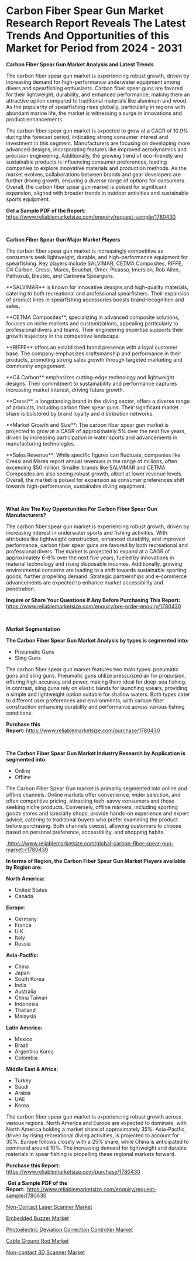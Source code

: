 <p><h1>Carbon Fiber Spear Gun Market Research Report Reveals The Latest Trends And Opportunities of this Market for Period from 2024 - 2031</h1></p><p><strong>Carbon Fiber Spear Gun Market Analysis and Latest Trends</strong></p>
<p><p>The carbon fiber spear gun market is experiencing robust growth, driven by increasing demand for high-performance underwater equipment among divers and spearfishing enthusiasts. Carbon fiber spear guns are favored for their lightweight, durability, and enhanced performance, making them an attractive option compared to traditional materials like aluminum and wood. As the popularity of spearfishing rises globally, particularly in regions with abundant marine life, the market is witnessing a surge in innovations and product enhancements.</p><p>The carbon fiber spear gun market is expected to grow at a CAGR of 10.9% during the forecast period, indicating strong consumer interest and investment in this segment. Manufacturers are focusing on developing more advanced designs, incorporating features like improved aerodynamics and precision engineering. Additionally, the growing trend of eco-friendly and sustainable products is influencing consumer preferences, leading companies to explore innovative materials and production methods. As the market evolves, collaborations between brands and gear developers are further driving growth, ensuring a diverse range of options for consumers. Overall, the carbon fiber spear gun market is poised for significant expansion, aligned with broader trends in outdoor activities and sustainable sports equipment.</p></p>
<p><strong>Get a Sample PDF of the Report:&nbsp;</strong> <a href="https://www.reliablemarketsize.com/enquiry/request-sample/1780430?utm_campaign=1131&utm_medium=2&utm_source=Github&utm_content=ia&utm_term=13102024&utm_id=carbon-fiber-spear-gun">https://www.reliablemarketsize.com/enquiry/request-sample/1780430</a></p>
<p>&nbsp;</p>
<p><strong>Carbon Fiber Spear Gun Major Market Players</strong></p>
<p><p>The carbon fiber spear gun market is increasingly competitive as consumers seek lightweight, durable, and high-performance equipment for spearfishing. Key players include SALVIMAR, CETMA Composites, RIFFE, C4 Carbon, Cressi, Mares, Beuchat, Omer, Picasso, Imersion, Rob Allen, Pathosub, Bleutec, and Carbonia Spearguns.</p><p>**SALVIMAR** is known for innovative designs and high-quality materials, catering to both recreational and professional spearfishers. Their expansion of product lines in spearfishing accessories boosts brand recognition and sales.</p><p>**CETMA Composites**, specializing in advanced composite solutions, focuses on niche markets and customizations, appealing particularly to professional divers and teams. Their engineering expertise supports their growth trajectory in the competitive landscape.</p><p>**RIFFE** offers an established brand presence with a loyal customer base. The company emphasizes craftsmanship and performance in their products, promoting strong sales growth through targeted marketing and community engagement.</p><p>**C4 Carbon** emphasizes cutting-edge technology and lightweight designs. Their commitment to sustainability and performance captures increasing market interest, driving future growth.</p><p>**Cressi**, a longstanding brand in the diving sector, offers a diverse range of products, including carbon fiber spear guns. Their significant market share is bolstered by brand loyalty and distribution networks.</p><p>**Market Growth and Size**: The carbon fiber spear gun market is projected to grow at a CAGR of approximately 5% over the next five years, driven by increasing participation in water sports and advancements in manufacturing technologies. </p><p>**Sales Revenue**: While specific figures can fluctuate, companies like Cressi and Mares report annual revenues in the range of millions, often exceeding $50 million. Smaller brands like SALVIMAR and CETMA Composites are also seeing robust growth, albeit at lower revenue levels. Overall, the market is poised for expansion as consumer preferences shift towards high-performance, sustainable diving equipment.</p></p>
<p>&nbsp;</p>
<p><strong>What Are The Key Opportunities For Carbon Fiber Spear Gun Manufacturers?</strong></p>
<p><p>The carbon fiber spear gun market is experiencing robust growth, driven by increasing interest in underwater sports and fishing activities. With attributes like lightweight construction, enhanced durability, and improved performance, carbon fiber spear guns are favored by both recreational and professional divers. The market is projected to expand at a CAGR of approximately 6-8% over the next five years, fueled by innovations in material technology and rising disposable incomes. Additionally, growing environmental concerns are leading to a shift towards sustainable sporting goods, further propelling demand. Strategic partnerships and e-commerce advancements are expected to enhance market accessibility and penetration.</p></p>
<p><strong>Inquire or Share Your Questions If Any Before Purchasing This Report:</strong> <a href="https://www.reliablemarketsize.com/enquiry/pre-order-enquiry/1780430?utm_campaign=1131&utm_medium=2&utm_source=Github&utm_content=ia&utm_term=13102024&utm_id=carbon-fiber-spear-gun">https://www.reliablemarketsize.com/enquiry/pre-order-enquiry/1780430</a></p>
<p>&nbsp;</p>
<p><strong>Market Segmentation</strong></p>
<p><strong>The Carbon Fiber Spear Gun Market Analysis by types is segmented into:</strong></p>
<p><ul><li>Pneumatic Guns</li><li>Sling Guns</li></ul></p>
<p><p>The carbon fiber spear gun market features two main types: pneumatic guns and sling guns. Pneumatic guns utilize pressurized air for propulsion, offering high accuracy and power, making them ideal for deep-sea fishing. In contrast, sling guns rely on elastic bands for launching spears, providing a simple and lightweight option suitable for shallow waters. Both types cater to different user preferences and environments, with carbon fiber construction enhancing durability and performance across various fishing conditions.</p></p>
<p><strong>Purchase this Report:&nbsp;</strong><a href="https://www.reliablemarketsize.com/purchase/1780430?utm_campaign=1131&utm_medium=2&utm_source=Github&utm_content=ia&utm_term=13102024&utm_id=carbon-fiber-spear-gun">https://www.reliablemarketsize.com/purchase/1780430</a></p>
<p>&nbsp;</p>
<p><strong>The Carbon Fiber Spear Gun Market Industry Research by Application is segmented into:</strong></p>
<p><ul><li>Online</li><li>Offline</li></ul></p>
<p><p>The Carbon Fiber Spear Gun market is primarily segmented into online and offline channels. Online markets offer convenience, wider selection, and often competitive pricing, attracting tech-savvy consumers and those seeking niche products. Conversely, offline markets, including sporting goods stores and specialty shops, provide hands-on experience and expert advice, catering to traditional buyers who prefer examining the product before purchasing. Both channels coexist, allowing customers to choose based on personal preference, accessibility, and shopping habits.</p></p>
<p><a href="https://www.reliablemarketsize.com/global-carbon-fiber-spear-gun-market-r1780430?utm_campaign=1131&utm_medium=2&utm_source=Github&utm_content=ia&utm_term=13102024&utm_id=carbon-fiber-spear-gun">&nbsp;https://www.reliablemarketsize.com/global-carbon-fiber-spear-gun-market-r1780430</a></p>
<p><strong>In terms of Region, the Carbon Fiber Spear Gun Market Players available by Region are:</strong></p>
<p>
    <p> <strong> North America: </strong>
        <ul>
            <li>United States</li>
            <li>Canada</li>
        </ul>
        </p> 
    <p> <strong> Europe: </strong>
        <ul>
            <li>Germany</li>
            <li>France</li>
            <li>U.K.</li>
            <li>Italy</li>
            <li>Russia</li>
        </ul>
        </p> 
    <p> <strong> Asia-Pacific: </strong>
        <ul>
            <li>China</li>
            <li>Japan</li>
            <li>South Korea</li>
            <li>India</li>
            <li>Australia</li>
            <li>China Taiwan</li>
            <li>Indonesia</li>
            <li>Thailand</li>
            <li>Malaysia</li>
        </ul>
        </p> 
    <p> <strong> Latin America: </strong>
        <ul>
            <li>Mexico</li>
            <li>Brazil</li>
            <li>Argentina Korea</li>
            <li>Colombia</li>
        </ul>
        </p> 
    <p> <strong> Middle East & Africa: </strong>
        <ul>
            <li>Turkey</li>
            <li>Saudi</li>
            <li>Arabia</li>
            <li>UAE</li>
            <li>Korea</li>
        </ul>
    </p>
    </p>
<p><p>The carbon fiber spear gun market is experiencing robust growth across various regions. North America and Europe are expected to dominate, with North America holding a market share of approximately 35%. Asia-Pacific, driven by rising recreational diving activities, is projected to account for 30%. Europe follows closely with a 25% share, while China is anticipated to command around 10%. The increasing demand for lightweight and durable materials in spear fishing is propelling these regional markets forward.</p></p>
<p><strong>Purchase this Report: </strong><a href="https://www.reliablemarketsize.com/purchase/1780430?utm_campaign=1131&utm_medium=2&utm_source=Github&utm_content=ia&utm_term=13102024&utm_id=carbon-fiber-spear-gun">https://www.reliablemarketsize.com/purchase/1780430</a></p>
<p>&nbsp;<strong>Get a Sample PDF of the Report:&nbsp;&nbsp;</strong><a href="https://www.reliablemarketsize.com/enquiry/request-sample/1780430?utm_campaign=1131&utm_medium=2&utm_source=Github&utm_content=ia&utm_term=13102024&utm_id=carbon-fiber-spear-gun">https://www.reliablemarketsize.com/enquiry/request-sample/1780430</a></p>
<p><strong></strong></p>
<p><p><a href="https://www.linkedin.com/pulse/non-contact-laser-scanner-market-global-regional-analysis-om6jf?utm_campaign=1131&utm_medium=2&utm_source=Github&utm_content=ia&utm_term=13102024&utm_id=carbon-fiber-spear-gun">Non-Contact Laser Scanner Market</a></p><p><a href="https://github.com/cecilebbruhter/Market-Research-Report-List-1/blob/main/embedded-buzzer-market.md?utm_campaign=1131&utm_medium=2&utm_source=Github&utm_content=ia&utm_term=13102024&utm_id=carbon-fiber-spear-gun">Embedded Buzzer Market</a></p><p><a href="https://github.com/nekolalrclippo/Market-Research-Report-List-1/blob/main/photoelectric-deviation-correction-controller-market.md?utm_campaign=1131&utm_medium=2&utm_source=Github&utm_content=ia&utm_term=13102024&utm_id=carbon-fiber-spear-gun">Photoelectric Deviation Correction Controller Market</a></p><p><a href="https://www.linkedin.com/pulse/market-leaders-laggards-global-cable-ground-rod-trends-forecast-rtb9f?utm_campaign=1131&utm_medium=2&utm_source=Github&utm_content=ia&utm_term=13102024&utm_id=carbon-fiber-spear-gun">Cable Ground Rod Market</a></p><p><a href="https://www.linkedin.com/pulse/global-non-contact-3d-scanner-market-share-growth-opportunities-tyokf?utm_campaign=1131&utm_medium=2&utm_source=Github&utm_content=ia&utm_term=13102024&utm_id=carbon-fiber-spear-gun">Non-contact 3D Scanner Market</a></p></p>